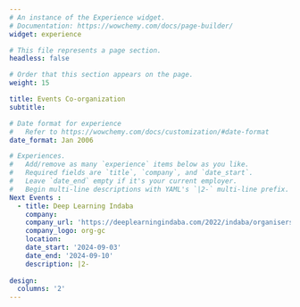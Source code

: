 ```yaml
---
# An instance of the Experience widget.
# Documentation: https://wowchemy.com/docs/page-builder/
widget: experience

# This file represents a page section.
headless: false

# Order that this section appears on the page.
weight: 15

title: Events Co-organization
subtitle:

# Date format for experience
#   Refer to https://wowchemy.com/docs/customization/#date-format
date_format: Jan 2006

# Experiences.
#   Add/remove as many `experience` items below as you like.
#   Required fields are `title`, `company`, and `date_start`.
#   Leave `date_end` empty if it's your current employer.
#   Begin multi-line descriptions with YAML's `|2-` multi-line prefix.
Next Events :
  - title: Deep Learning Indaba
    company: 
    company_url: 'https://deeplearningindaba.com/2022/indaba/organisers/'
    company_logo: org-gc
    location: 
    date_start: '2024-09-03'
    date_end: '2024-09-10'
    description: |2-
      
design:
  columns: '2'
---
```

